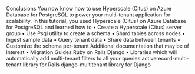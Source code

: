 Conclusions
You now know how to use Hyperscale (Citus) on Azure Database for PostgreSQL to power your multi-tenant application for scalability.
In this tutorial, you used Hyperscale (Citus) on Azure Database for PostgreSQL and learned how to
•	Create a Hyperscale (Citus) server group
•	Use Psql utility to create a schema
•	Shard tables across nodes
•	Ingest sample data
•	Query tenant data
•	Share data between tenants
•	Customize the schema per-tenant
Additional documentation that may be of interest
•	Migration Guides
Ruby on Rails
Django
•	Libraries which will automatically add multi-tenant filters to all your queries
activerecord-multi-tenant library for Rails
django-multitenant library for Django
